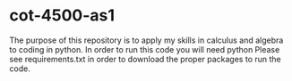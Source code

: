# cot-4500-as1
The purpose of this repository is to apply my skills in calculus and algebra to coding in python.
In order to run this code you will need python 
Please see requirements.txt in order to download the proper packages to run the code.
